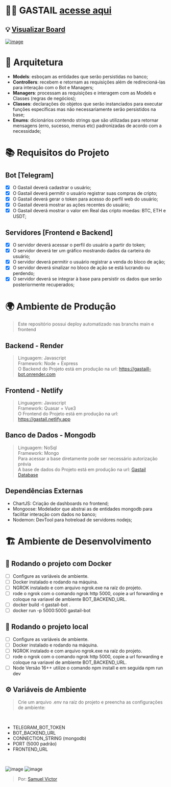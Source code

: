 # 🐦‍🔥 GASTAIL [acesse aqui](https://t.me/GasTail_bot) 

## 💡 [Visualizar Board](https://whimsical.com/gastail-bot-C5Pf2PrrrYgAQMaoXXVUEg)

[![image](https://github.com/user-attachments/assets/e2a37ac9-9346-48f5-82c5-6c4482633096)](https://gastail.netlify.app)


# 🏯 Arquitetura
- <strong>Models</strong>: esboçam as entidades que serão persistidas no banco;
- <strong>Controllers</strong>: recebem e retornam as requisições além de redirecioná-las para interação com o Bot e Managers;
- <strong>Managers</strong>: processam as requisições e interagem com as Models e Classes (regras de negócios);
- <strong>Classes</strong>: declarações do objetos que serão instanciados para executar funções específicas mas não necessariamente serão persistidos na base;
- <strong>Enums</strong>: dicionários contendo strings que são utilizadas para retornar mensagens (erro, sucesso, menus etc) padronizadas de acordo com a necessidade;

# 📚 Requisitos do Projeto
## Bot [Telegram]
 - [x] O Gastail deverá cadastrar o usuário;
 - [x] O Gastail deverá permitir o usuário registrar suas compras de cripto;
 - [x] O Gastail deverá gerar o token para acesso do perfil web do usuário;
 - [x] O Gastail deverá mostrar as ações recentes do usuário;
 - [x] O Gastail deverá mostrar o valor em Real das cripto moedas: BTC, ETH e USDT;

## Servidores [Frontend e Backend]
- [x] O servidor deverá acessar o perfil do usuário a partir do token;
- [x] O servidor deverá ter um gráfico mostrando dados da carteira do usuário;
- [x] O servidor deverá permitir o usuário registrar a venda do bloco de ação;
- [x] O servidor deverá sinalizar no bloco de ação se está lucrando ou perdendo;
- [x] O servidor deverá se integrar à base para persistir os dados que serão posteriormente recuperados;

# 🌍 Ambiente de Produção

> Este repositório possui deploy automatizado nas branchs main e frontend

## Backend - Render

> Linguagem: Javascript<br>
> Framework: Node + Express<br>
> O Backend do Projeto está em produção na url: https://gastaill-bot.onrender.com<br>

## Frontend - Netlify

> Linguagem: Javascript<br>
> Framework: Quasar + Vue3<br>
> O Frontend do Projeto está em produção na url: https://gastail.netlify.app

## Banco de Dados - Mongodb

> Linguagem: NoSql<br>
> Framework:  Mongo<br>
> Para acessar a base diretamente pode ser necessário autorização prévia<br>
> A base de dados do Projeto está em produção na url: [Gastail Database](https://cloud.mongodb.com/v2/67aa609b61c70d27b71fcc76#/metrics/replicaSet/67aa6181f84ff70f87a7315d/explorer/Projeto-1-db/acaos/find)<br>


## Dependências Externas
- ChartJS: Criação de dashboards no frontend;
- Mongoose: Modelador que abstrai as de entidades mongodb para facilitar interação com dados no banco;
- Nodemon: DevTool para hotreload de servidores nodejs;

# 🏗️ Ambiente de Desenvolvimento
## 🐋 Rodando o projeto com Docker
- [ ] Configure as variáveis de ambiente.
- [ ] Docker instalado e rodando na máquina.
- [ ] NGROK instalado e com arquivo ngrok.exe na raíz do projeto.
- [ ] rode o ngrok com o comando ngrok http 5000, copie a url forwarding e coloque na variavel de ambiente BOT_BACKEND_URL.
- [ ] docker build -t gastail-bot .
- [ ] docker run -p 5000:5000 gastail-bot

## 📍 Rodando o projeto local
- [ ] Configure as variáveis de ambiente.
- [ ] Docker instalado e rodando na máquina.
- [ ] NGROK instalado e com arquivo ngrok.exe na raíz do projeto.
- [ ] rode o ngrok com o comando ngrok http 5000, copie a url forwarding e coloque na variavel de ambiente BOT_BACKEND_URL.
- [ ] Node Versão 16++ utilize o comando npm install e em seguida npm run dev

## ⚙️ Variáveis de Ambiente
 > Crie um arquivo .env na raíz do projeto e preencha as configurações de ambiente:
<br>

 - TELEGRAM_BOT_TOKEN
 - BOT_BACKEND_URL
 - CONNECTION_STRING (mongodb)
 - PORT (5000 padrão)
 - FRONTEND_URL
<br>

![image](https://github.com/user-attachments/assets/11df42d6-b5ce-45a0-b00f-711c36d906fd)
![image](https://github.com/user-attachments/assets/9267ec66-d6d0-42d3-970a-b97293a6368a)


> Por: [Samuel Victor](https://samuelvictorol.github.io/portfolio/)<br>

